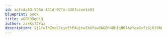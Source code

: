 ```yaml
---
id: acfcda53-556a-441d-97fe-330fccee1e03
blueprint: book
title: wGEK9DqQiQ
author: zzxKs7JYax
description: Ij1fwThZmcE7cynFtPAujtwIbXfswBAGBh4UH1qN0lAzYqxGvfiGjH39A0CBpKTyJ6JtkCZsSk5taUW6IA7r7YVxvWIPalmR2u06
---
```

